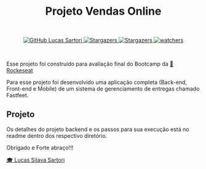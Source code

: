 <h1 align="center">
  Projeto Vendas Online
</h1>
<br />
<p align="center">
  <a href="https://github.com/lucas2s?tab=followers">
    <img alt="GitHub Lucas Sartori" src="https://img.shields.io/github/followers/lucas2s?style=social">
  </a>

  <a href="https://github.com/lucas2s/fastfeetweb/stargazers">
    <img alt="Stargazers" src="https://img.shields.io/github/stars/lucas2s/vendasOnline?style=social">
  </a>
  <a href="https://github.com/lucas2s/fastfeetweb/forks/">
    <img alt="Stargazers" src="https://img.shields.io/github/forks/lucas2s/vendasOnline?style=social">
  </a>
  <a href="https://github.com/lucas2s/fastfeetweb/watchers">
    <img alt="watchers" src="https://img.shields.io/github/watchers/lucas2s/vendasOnline?style=social">
  </a>
</p>
<br />

Esse projeto foi construido para avaliação final do Bootcamp da <a text-decoration="none" href="https://rocketseat.com.br">:rocket: Rockeseat</a>

Para esse projeto foi desenvolvido uma aplicação completa (Back-end, Front-end e Mobile) de um sistema de gerenciamento de entregas chamado Fastfeet.

## Projeto

Os detalhes do projeto backend e os passos para sua execução está no readme dentro dos respectivo diretório.

Obrigado e Forte abraço!!!

<a text-decoration="none" href="https://www.linkedin.com/in/lucas-silva-sartori-analista-de-sistemas/">:mortar_board: Lucas Silava Sartori</a>